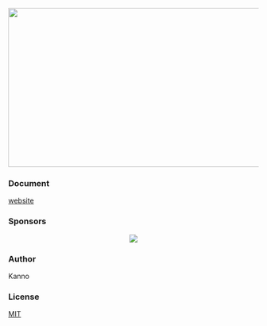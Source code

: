 <p align="center">
<img src="https://socialify.git.ci/nonzzz/stylex-extend/image?description=1&descriptionEditable=Helps%20you%20using%20some%20amazing%20features.&font=Bitter&language=1&logo=https%3A%2F%2Fcdn.jsdelivr.net%2Fgh%2Ffacebook%2Fstylex%2Fapps%2Fdocs%2Fstatic%2Fimg%2Fstylex-logo-small.svg&name=1&pattern=Solid&theme=Auto" width="640" height="320" />
</p>

### Document

[website](https://nonzzz.github.io/stylex-extend/)

### Sponsors

<p align="center">
  <a href="https://cdn.jsdelivr.net/gh/nonzzz/sponsors/sponsorkit/sponsors.svg">
    <img src="https://cdn.jsdelivr.net/gh/nonzzz/sponsors/sponsorkit/sponsors.svg"/>
  </a>
</p>

### Author

Kanno

### License

[MIT](./LICENSE)
